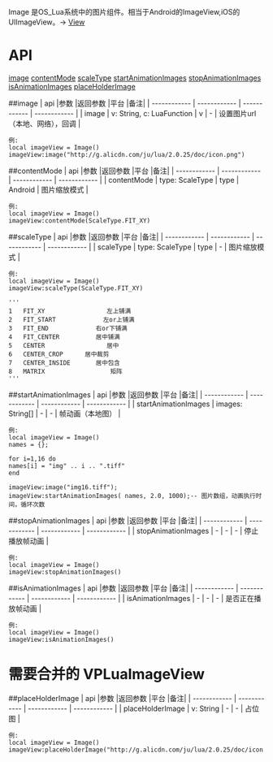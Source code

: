 Image 是OS_Lua系统中的图片组件。相当于Android的ImageView,iOS的UIImageView。-> [View](https://www.showdoc.cc/web/#/oslua?page_id=547028714523632)

# API

[image](#image)
[contentMode](#contentMode)
[scaleType](#scaleType)
[startAnimationImages](#startAnimationImages)
[stopAnimationImages](#stopAnimationImages)
[isAnimationImages](#isAnimationImages)
[placeHolderImage](#placeHolderImage)

##image
| api  |参数   |返回参数   |平台   |备注|
| ------------ | ------------ | ------------ | ------------ |
|  image      |  v: String, c: LuaFunction    |  v   |   -  |    设置图片url（本地、网络），回调   |

    例:
    local imageView = Image()
	imageView:image("http://g.alicdn.com/ju/lua/2.0.25/doc/icon.png")

##contentMode
| api  |参数   |返回参数   |平台   |备注|
| ------------ | ------------ | ------------ | ------------ |
|  contentMode      |   type: ScaleType   |  type    |  Android    |   图片缩放模式    |

    例:
    local imageView = Image()
	imageView:contentMode(ScaleType.FIT_XY)

##scaleType
| api  |参数   |返回参数   |平台   |备注|
| ------------ | ------------ | ------------ | ------------ |
|    scaleType    |   type: ScaleType   |   type   |  -   |    图片缩放模式   |


    例:
    local imageView = Image()
	imageView:scaleType(ScaleType.FIT_XY)

	'''
	1	FIT_XY				   左上铺满
	2	FIT_START			  左or上铺满
	3	FIT_END			 	右or下铺满
	4	FIT_CENTER			居中铺满
	5	CENTER				   居中
	6	CENTER_CROP		 居中裁剪
	7	CENTER_INSIDE		居中包含
	8	MATRIX					矩阵
	'''

##startAnimationImages
| api  |参数   |返回参数   |平台   |备注|
| ------------ | ------------ | ------------ | ------------ |
|    startAnimationImages    |  images: String[]    |   -  |  -   |  帧动画（本地图）     |

    例:
    local imageView = Image()
	names = {};
	
	for i=1,16 do
	names[i] = "img" .. i .. ".tiff"
	end
	
	imageView:image("img16.tiff");
	imageView:startAnimationImages( names, 2.0, 1000);-- 图片数组，动画执行时间，循环次数

##stopAnimationImages
| api  |参数   |返回参数   |平台   |备注|
| ------------ | ------------ | ------------ | ------------ |
|    stopAnimationImages    |   -   |   -  |   -  |   停止播放帧动画    |

    例:
    local imageView = Image()
	imageView:stopAnimationImages()

##isAnimationImages
| api  |参数   |返回参数   |平台   |备注|
| ------------ | ------------ | ------------ | ------------ |
|   isAnimationImages     |   -   |   -  |  -   |   是否正在播放帧动画    |

    例:
	local imageView = Image()
	imageView:isAnimationImages()

# 需要合并的  VPLuaImageView  

##placeHolderImage
| api  |参数   |返回参数   |平台   |备注|
| ------------ | ------------ | ------------ | ------------ |
|   placeHolderImage     |   v: String   |   -  |  -   |   占位图    |

    例:
	local imageView = Image()
	imageView:placeHolderImage("http://g.alicdn.com/ju/lua/2.0.25/doc/icon.png")










